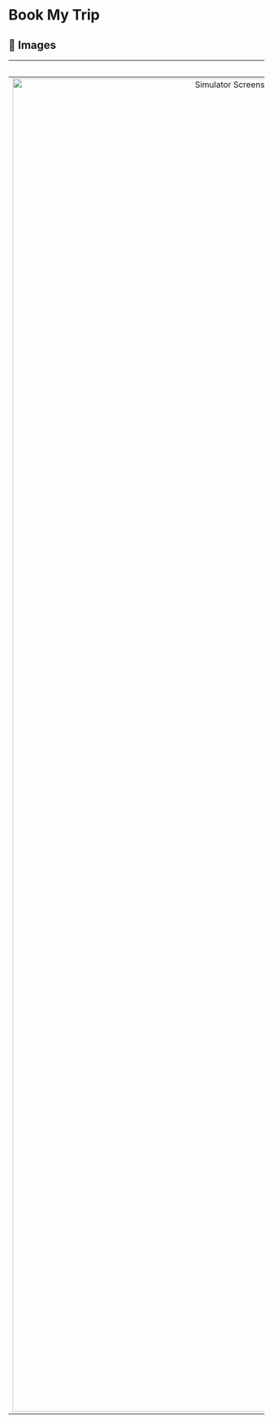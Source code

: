 # Book My Trip

## 🌠 Images

| 이미지 | 이미지 | 이미지 |
| :--: | :--: | :--: |
| <img width="1206" height="2622" alt="Simulator Screenshot - iPhone 16 Pro - 2025-09-14 at 11 23 03" src="https://github.com/user-attachments/assets/c4a0aca4-7639-4d5b-bc87-1393aef0d943" /> | <img width="1206" height="2622" alt="Simulator Screenshot - iPhone 16 Pro - 2025-09-14 at 11 23 14" src="https://github.com/user-attachments/assets/6824c106-ed2e-4072-9ef3-eb5208adccb1" /> | <img width="1206" height="2622" alt="Simulator Screenshot - iPhone 16 Pro - 2025-09-14 at 11 23 34" src="https://github.com/user-attachments/assets/b0f9da91-4a9b-4ea0-9184-f5a8beddf401" /> |
